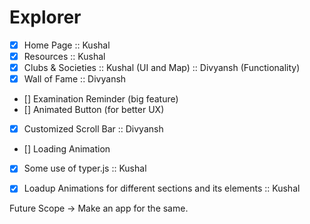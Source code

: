 # Explorer

- [x] Home Page :: Kushal
- [x] Resources :: Kushal
- [x] Clubs & Societies :: Kushal (UI and Map) :: Divyansh (Functionality)
- [x] Wall of Fame :: Divyansh
- [] Examination Reminder (big feature)
- [] Animated Button (for better UX)
- [x] Customized Scroll Bar :: Divyansh
- [] Loading Animation 
- [x] Some use of typer.js :: Kushal
- [x] Loadup Animations for different sections and its elements :: Kushal


Future Scope -> Make an app for the same.
